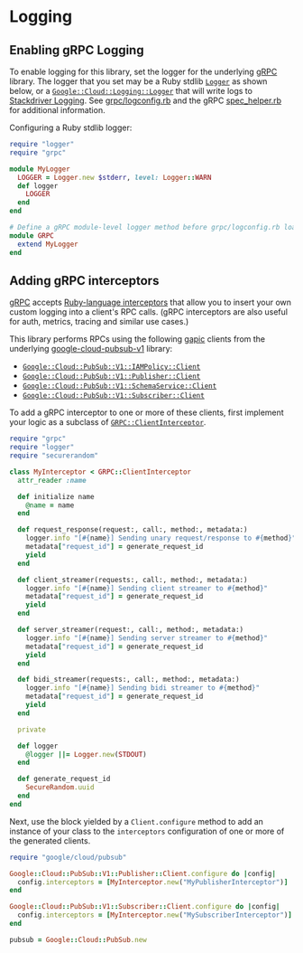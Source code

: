 # Logging

## Enabling gRPC Logging

To enable logging for this library, set the logger for the underlying
[gRPC](https://github.com/grpc/grpc/tree/master/src/ruby) library. The logger
that you set may be a Ruby stdlib
[`Logger`](https://ruby-doc.org/stdlib/libdoc/logger/rdoc/Logger.html) as
shown below, or a
[`Google::Cloud::Logging::Logger`](https://googleapis.dev/ruby/google-cloud-logging/latest)
that will write logs to [Stackdriver
Logging](https://cloud.google.com/logging/). See
[grpc/logconfig.rb](https://github.com/grpc/grpc/blob/master/src/ruby/lib/grpc/logconfig.rb)
and the gRPC
[spec_helper.rb](https://github.com/grpc/grpc/blob/master/src/ruby/spec/spec_helper.rb)
for additional information.

Configuring a Ruby stdlib logger:

```ruby
require "logger"
require "grpc"

module MyLogger
  LOGGER = Logger.new $stderr, level: Logger::WARN
  def logger
    LOGGER
  end
end

# Define a gRPC module-level logger method before grpc/logconfig.rb loads.
module GRPC
  extend MyLogger
end
```

## Adding gRPC interceptors

[gRPC](https://github.com/grpc/grpc/tree/master/src/ruby) accepts [Ruby-language
interceptors](https://github.com/grpc/proposal/blob/master/L11-ruby-interceptors.md) that allow you to insert your own
custom logging into a client's RPC calls. (gRPC interceptors are also useful for auth, metrics, tracing and similar
use cases.)

This library performs RPCs using the following [gapic](https://github.com/googleapis/gapic-generator-ruby) clients from
the underlying
[google-cloud-pubsub-v1](https://github.com/googleapis/google-cloud-ruby/tree/main/google-cloud-pubsub-v1) library:

* [`Google::Cloud::PubSub::V1::IAMPolicy::Client`](https://googleapis.dev/ruby/google-cloud-pubsub-v1/latest/Google/Cloud/PubSub/V1/IAMPolicy/Client.html)
* [`Google::Cloud::PubSub::V1::Publisher::Client`](https://googleapis.dev/ruby/google-cloud-pubsub-v1/latest/Google/Cloud/PubSub/V1/Publisher/Client.html)
* [`Google::Cloud::PubSub::V1::SchemaService::Client`](https://googleapis.dev/ruby/google-cloud-pubsub-v1/latest/Google/Cloud/PubSub/V1/SchemaService/Client.html)
* [`Google::Cloud::PubSub::V1::Subscriber::Client`](https://googleapis.dev/ruby/google-cloud-pubsub-v1/latest/Google/Cloud/PubSub/V1/Subscriber/Client.html)

To add a gRPC interceptor to one or more of these clients, first implement your logic as a subclass of
[`GRPC::ClientInterceptor`](https://www.rubydoc.info/gems/grpc/GRPC/ClientInterceptor).

```ruby
require "grpc"
require "logger"
require "securerandom"

class MyInterceptor < GRPC::ClientInterceptor
  attr_reader :name

  def initialize name
    @name = name
  end

  def request_response(request:, call:, method:, metadata:)
    logger.info "[#{name}] Sending unary request/response to #{method}"
    metadata["request_id"] = generate_request_id
    yield
  end

  def client_streamer(requests:, call:, method:, metadata:)
    logger.info "[#{name}] Sending client streamer to #{method}"
    metadata["request_id"] = generate_request_id
    yield
  end

  def server_streamer(request:, call:, method:, metadata:)
    logger.info "[#{name}] Sending server streamer to #{method}"
    metadata["request_id"] = generate_request_id
    yield
  end

  def bidi_streamer(requests:, call:, method:, metadata:)
    logger.info "[#{name}] Sending bidi streamer to #{method}"
    metadata["request_id"] = generate_request_id
    yield
  end

  private

  def logger
    @logger ||= Logger.new(STDOUT)
  end

  def generate_request_id
    SecureRandom.uuid
  end
end
```

Next, use the block yielded by a `Client.configure` method to add an instance of your class
to the `interceptors` configuration of one or more of the generated clients.

```ruby
require "google/cloud/pubsub"

Google::Cloud::PubSub::V1::Publisher::Client.configure do |config|
  config.interceptors = [MyInterceptor.new("MyPublisherInterceptor")]
end

Google::Cloud::PubSub::V1::Subscriber::Client.configure do |config|
  config.interceptors = [MyInterceptor.new("MySubscriberInterceptor")]
end

pubsub = Google::Cloud::PubSub.new
```
